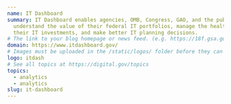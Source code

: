 ```yaml
---
name: IT Dashboard
summary: IT Dashboard enables agencies, OMB, Congress, GAO, and the public to
  understand the value of their federal IT portfolios, manage the health of
  their IT investments, and make better IT planning decisions.
# The link to your blog homepage or news feed. (e.g. https://18f.gsa.gov/)
domain: https://www.itdashboard.gov/
# Images must be uploaded in the /static/logos/ folder before they can be used here.
logo: itdash
# See all topics at https://digital.gov/topics
topics:
  - analytics
  - analytics
slug: it-dashboard
---
```

